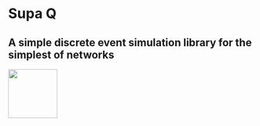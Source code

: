 Supa Q 
===

A simple discrete event simulation library for the simplest of networks
---------------------------------------------------------

<img src="https://github.com/user-attachments/assets/6a29e455-8248-4721-b15b-3e788b9e86f3" width="100" />

